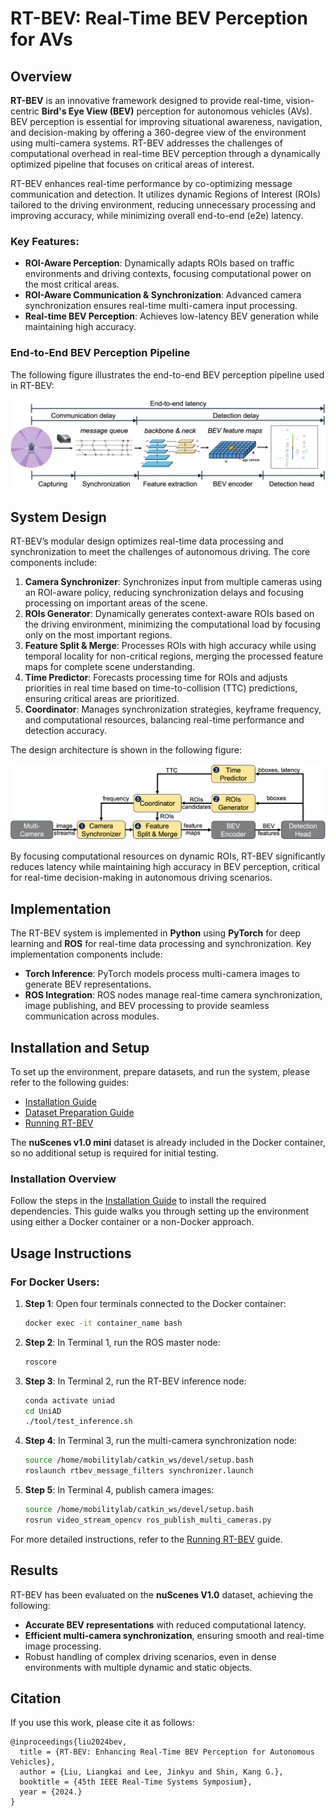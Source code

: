 # RT-BEV: Real-Time BEV Perception for AVs

## Overview

**RT-BEV** is an innovative framework designed to provide real-time, vision-centric **Bird's Eye View (BEV)** perception for autonomous vehicles (AVs). BEV perception is essential for improving situational awareness, navigation, and decision-making by offering a 360-degree view of the environment using multi-camera systems. RT-BEV addresses the challenges of computational overhead in real-time BEV perception through a dynamically optimized pipeline that focuses on critical areas of interest.

RT-BEV enhances real-time performance by co-optimizing message communication and detection. It utilizes dynamic Regions of Interest (ROIs) tailored to the driving environment, reducing unnecessary processing and improving accuracy, while minimizing overall end-to-end (e2e) latency.

### Key Features:
- **ROI-Aware Perception**: Dynamically adapts ROIs based on traffic environments and driving contexts, focusing computational power on the most critical areas.
- **ROI-Aware Communication & Synchronization**: Advanced camera synchronization ensures real-time multi-camera input processing.
- **Real-time BEV Perception**: Achieves low-latency BEV generation while maintaining high accuracy.

### End-to-End BEV Perception Pipeline

The following figure illustrates the end-to-end BEV perception pipeline used in RT-BEV:

![E2E BEV Perception Pipeline](./doc/figures/BEV-e2e-pipeline.png)

## System Design

RT-BEV’s modular design optimizes real-time data processing and synchronization to meet the challenges of autonomous driving. The core components include:

1. **Camera Synchronizer**: Synchronizes input from multiple cameras using an ROI-aware policy, reducing synchronization delays and focusing processing on important areas of the scene.
2. **ROIs Generator**: Dynamically generates context-aware ROIs based on the driving environment, minimizing the computational load by focusing only on the most important regions.
3. **Feature Split & Merge**: Processes ROIs with high accuracy while using temporal locality for non-critical regions, merging the processed feature maps for complete scene understanding.
4. **Time Predictor**: Forecasts processing time for ROIs and adjusts priorities in real time based on time-to-collision (TTC) predictions, ensuring critical areas are prioritized.
5. **Coordinator**: Manages synchronization strategies, keyframe frequency, and computational resources, balancing real-time performance and detection accuracy.

The design architecture is shown in the following figure:

![System Design](./doc/figures/RT-BEV-Design.png)

By focusing computational resources on dynamic ROIs, RT-BEV significantly reduces latency while maintaining high accuracy in BEV perception, critical for real-time decision-making in autonomous driving scenarios.

## Implementation

The RT-BEV system is implemented in **Python** using **PyTorch** for deep learning and **ROS** for real-time data processing and synchronization. Key implementation components include:

- **Torch Inference**: PyTorch models process multi-camera images to generate BEV representations.
- **ROS Integration**: ROS nodes manage real-time camera synchronization, image publishing, and BEV processing to provide seamless communication across modules.

## Installation and Setup

To set up the environment, prepare datasets, and run the system, please refer to the following guides:

- [Installation Guide](./doc/install.md)
- [Dataset Preparation Guide](./doc/dataset.md)
- [Running RT-BEV](./doc/run.md)

The **nuScenes v1.0 mini** dataset is already included in the Docker container, so no additional setup is required for initial testing.

### Installation Overview

Follow the steps in the [Installation Guide](./doc/install.md) to install the required dependencies. This guide walks you through setting up the environment using either a Docker container or a non-Docker approach.

## Usage Instructions

### For Docker Users:

1. **Step 1**: Open four terminals connected to the Docker container:
   ```bash
   docker exec -it container_name bash
   ```

2. **Step 2**: In Terminal 1, run the ROS master node:
   ```bash
   roscore
   ```

3. **Step 3**: In Terminal 2, run the RT-BEV inference node:
   ```bash
   conda activate uniad
   cd UniAD
   ./tool/test_inference.sh
   ```

4. **Step 4**: In Terminal 3, run the multi-camera synchronization node:
   ```bash
   source /home/mobilitylab/catkin_ws/devel/setup.bash
   roslaunch rtbev_message_filters synchronizer.launch
   ```

5. **Step 5**: In Terminal 4, publish camera images:
   ```bash
   source /home/mobilitylab/catkin_ws/devel/setup.bash
   rosrun video_stream_opencv ros_publish_multi_cameras.py
   ```

For more detailed instructions, refer to the [Running RT-BEV](./doc/run.md) guide.

## Results

RT-BEV has been evaluated on the **nuScenes V1.0** dataset, achieving the following:

- **Accurate BEV representations** with reduced computational latency.
- **Efficient multi-camera synchronization**, ensuring smooth and real-time image processing.
- Robust handling of complex driving scenarios, even in dense environments with multiple dynamic and static objects.

## Citation

If you use this work, please cite it as follows:

```
@inproceedings{liu2024bev,
  title = {RT-BEV: Enhancing Real-Time BEV Perception for Autonomous Vehicles},
  author = {Liu, Liangkai and Lee, Jinkyu and Shin, Kang G.},
  booktitle = {45th IEEE Real-Time Systems Symposium},
  year = {2024.}
}
```
